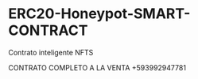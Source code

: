 # ERC20-Honeypot-SMART-CONTRACT
Contrato inteligente NFTS

CONTRATO COMPLETO A LA VENTA
+593992947781
